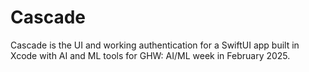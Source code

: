 # Cascade
Cascade is the UI and working authentication for a SwiftUI app built in Xcode with AI and ML tools for GHW: AI/ML week in February 2025. 
